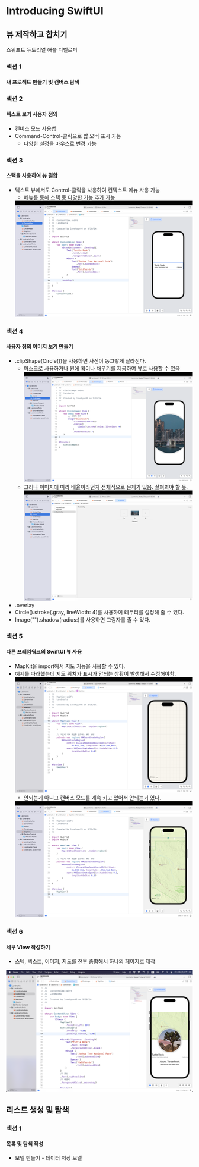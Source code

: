 # Introducing SwiftUI

## 뷰 제작하고 합치기
스위프트 듀토리얼 애플 디벨로퍼

### 섹션 1 
#### 새 프로젝트 만들기 및 캔버스 탐색

### 섹션 2
#### 텍스트 보기 사용자 정의
- 캔버스 모드 사용법
- Command-Control-클릭으로 팝 오버 표시 가능
    - 다양한 설정을 마우스로 변경 가능
    
### 섹션 3
#### 스택을 사용하여 뷰 결합
- 텍스트 뷰에서도 Control-클릭을 사용하여 컨텍스트 메뉴 사용 가능
    - 메뉴를 통해 스택 등 다양한 기능 추가 가능
    <img src = "https://github.com/MFGangP/Swift_Tutorials_Apple/blob/main/Image/Sec3_Text.png?raw=true">
### 섹션 4
#### 사용자 정의 이미지 보기 만들기
- .clipShape(Circle())을 사용하면 사진이 동그랗게 잘라진다.
    - 마스크로 사용하거나 원에 획이나 채우기를 제공하여 뷰로 사용할 수 있음 
        <img src = "https://github.com/MFGangP/Swift_Tutorials_Apple/blob/main/Image/Sec4_Image.png?raw=true">
    - 그러나 이미지에 따라 배율이라던지 전체적으로 문제가 있음. 살펴봐야 할 듯.
        <img src = "https://github.com/MFGangP/Swift_Tutorials_Apple/blob/main/Image/Sec4_ImageAsset.png?raw=true">
- .overlay
- Circle().stroke(.gray, lineWidth: 4)를 사용하여 테두리를 설정해 줄 수 있다.
- Image("").shadow(radius:)를 사용하면 그림자를 줄 수 있다.

### 섹션 5
#### 다른 프레임워크의 SwiftUI 뷰 사용
- MapKit을 import해서 지도 기능을 사용할 수 있다.
- 예제를 따라했는데 지도 위치가 표시가 안되는 상황이 발생해서 수정해야함.
    <img src = "https://github.com/MFGangP/Swift_Tutorials_Apple/blob/main/Image/Sec5_MapErr.png?raw=true">
    - 안되는게 아니고 캔버스 모드를 계속 키고 있어서 안되는거 였다.
    <img src = "https://github.com/MFGangP/Swift_Tutorials_Apple/blob/main/Image/Sec5_Success.png?raw=true">

### 섹션 6
#### 세부 View 작성하기

- 스텍, 텍스트, 이미지, 지도를 전부 종합해서 하나의 페이지로 제작
<img src = "https://github.com/MFGangP/Swift_Tutorials_Apple/blob/main/Image/Sec6_image.png?raw=true">

## 리스트 생성 및 탐색

### 섹션 1
#### 목록 및 탐색 작성

- 모델 만들기 - 데이터 저장 모델
